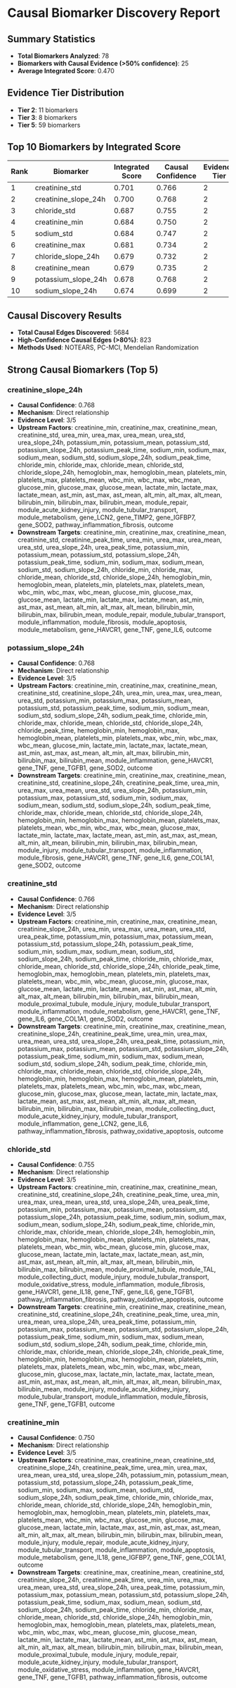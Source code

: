 # Causal Biomarker Discovery Report

## Summary Statistics
- **Total Biomarkers Analyzed**: 78
- **Biomarkers with Causal Evidence (>50% confidence)**: 25
- **Average Integrated Score**: 0.470

## Evidence Tier Distribution
- **Tier 2**: 11 biomarkers
- **Tier 3**: 8 biomarkers
- **Tier 5**: 59 biomarkers

## Top 10 Biomarkers by Integrated Score

| Rank | Biomarker | Integrated Score | Causal Confidence | Evidence Tier | Layer |
|------|-----------|------------------|-------------------|---------------|-------|
| 1 | creatinine_std | 0.701 | 0.766 | 2 | clinical |
| 2 | creatinine_slope_24h | 0.700 | 0.768 | 2 | clinical |
| 3 | chloride_std | 0.687 | 0.755 | 2 | molecular |
| 4 | creatinine_min | 0.684 | 0.750 | 2 | clinical |
| 5 | sodium_std | 0.684 | 0.747 | 2 | clinical |
| 6 | creatinine_max | 0.681 | 0.734 | 2 | clinical |
| 7 | chloride_slope_24h | 0.679 | 0.732 | 2 | molecular |
| 8 | creatinine_mean | 0.679 | 0.735 | 2 | clinical |
| 9 | potassium_slope_24h | 0.678 | 0.768 | 2 | molecular |
| 10 | sodium_slope_24h | 0.674 | 0.699 | 2 | clinical |

## Causal Discovery Results
- **Total Causal Edges Discovered**: 5684
- **High-Confidence Causal Edges (>80%)**: 823
- **Methods Used**: NOTEARS, PC-MCI, Mendelian Randomization

## Strong Causal Biomarkers (Top 5)

### creatinine_slope_24h
- **Causal Confidence**: 0.768
- **Mechanism**: Direct relationship
- **Evidence Level**: 3/5
- **Upstream Factors**: creatinine_min, creatinine_max, creatinine_mean, creatinine_std, urea_min, urea_max, urea_mean, urea_std, urea_slope_24h, potassium_min, potassium_mean, potassium_std, potassium_slope_24h, potassium_peak_time, sodium_min, sodium_max, sodium_mean, sodium_std, sodium_slope_24h, sodium_peak_time, chloride_min, chloride_max, chloride_mean, chloride_std, chloride_slope_24h, hemoglobin_max, hemoglobin_mean, platelets_min, platelets_max, platelets_mean, wbc_min, wbc_max, wbc_mean, glucose_min, glucose_max, glucose_mean, lactate_min, lactate_max, lactate_mean, ast_min, ast_max, ast_mean, alt_min, alt_max, alt_mean, bilirubin_min, bilirubin_max, bilirubin_mean, module_repair, module_acute_kidney_injury, module_tubular_transport, module_metabolism, gene_LCN2, gene_TIMP2, gene_IGFBP7, gene_SOD2, pathway_inflammation_fibrosis, outcome
- **Downstream Targets**: creatinine_min, creatinine_max, creatinine_mean, creatinine_std, creatinine_peak_time, urea_min, urea_max, urea_mean, urea_std, urea_slope_24h, urea_peak_time, potassium_min, potassium_mean, potassium_std, potassium_slope_24h, potassium_peak_time, sodium_min, sodium_max, sodium_mean, sodium_std, sodium_slope_24h, chloride_min, chloride_max, chloride_mean, chloride_std, chloride_slope_24h, hemoglobin_min, hemoglobin_mean, platelets_min, platelets_max, platelets_mean, wbc_min, wbc_max, wbc_mean, glucose_min, glucose_max, glucose_mean, lactate_min, lactate_max, lactate_mean, ast_min, ast_max, ast_mean, alt_min, alt_max, alt_mean, bilirubin_min, bilirubin_max, bilirubin_mean, module_repair, module_tubular_transport, module_inflammation, module_fibrosis, module_apoptosis, module_metabolism, gene_HAVCR1, gene_TNF, gene_IL6, outcome

### potassium_slope_24h
- **Causal Confidence**: 0.768
- **Mechanism**: Direct relationship
- **Evidence Level**: 3/5
- **Upstream Factors**: creatinine_min, creatinine_max, creatinine_mean, creatinine_std, creatinine_slope_24h, urea_min, urea_max, urea_mean, urea_std, potassium_min, potassium_max, potassium_mean, potassium_std, potassium_peak_time, sodium_min, sodium_mean, sodium_std, sodium_slope_24h, sodium_peak_time, chloride_min, chloride_max, chloride_mean, chloride_std, chloride_slope_24h, chloride_peak_time, hemoglobin_min, hemoglobin_max, hemoglobin_mean, platelets_min, platelets_max, wbc_min, wbc_max, wbc_mean, glucose_min, lactate_min, lactate_max, lactate_mean, ast_min, ast_max, ast_mean, alt_min, alt_max, bilirubin_min, bilirubin_max, bilirubin_mean, module_inflammation, gene_HAVCR1, gene_TNF, gene_TGFB1, gene_SOD2, outcome
- **Downstream Targets**: creatinine_min, creatinine_max, creatinine_mean, creatinine_std, creatinine_slope_24h, creatinine_peak_time, urea_min, urea_max, urea_mean, urea_std, urea_slope_24h, potassium_min, potassium_max, potassium_std, sodium_min, sodium_max, sodium_mean, sodium_std, sodium_slope_24h, sodium_peak_time, chloride_max, chloride_mean, chloride_std, chloride_slope_24h, hemoglobin_min, hemoglobin_max, hemoglobin_mean, platelets_max, platelets_mean, wbc_min, wbc_max, wbc_mean, glucose_max, lactate_min, lactate_max, lactate_mean, ast_min, ast_max, ast_mean, alt_min, alt_mean, bilirubin_min, bilirubin_max, bilirubin_mean, module_injury, module_tubular_transport, module_inflammation, module_fibrosis, gene_HAVCR1, gene_TNF, gene_IL6, gene_COL1A1, gene_SOD2, outcome

### creatinine_std
- **Causal Confidence**: 0.766
- **Mechanism**: Direct relationship
- **Evidence Level**: 3/5
- **Upstream Factors**: creatinine_min, creatinine_max, creatinine_mean, creatinine_slope_24h, urea_min, urea_max, urea_mean, urea_std, urea_peak_time, potassium_min, potassium_max, potassium_mean, potassium_std, potassium_slope_24h, potassium_peak_time, sodium_min, sodium_max, sodium_mean, sodium_std, sodium_slope_24h, sodium_peak_time, chloride_min, chloride_max, chloride_mean, chloride_std, chloride_slope_24h, chloride_peak_time, hemoglobin_max, hemoglobin_mean, platelets_min, platelets_max, platelets_mean, wbc_min, wbc_mean, glucose_min, glucose_max, glucose_mean, lactate_min, lactate_mean, ast_min, ast_max, alt_min, alt_max, alt_mean, bilirubin_min, bilirubin_max, bilirubin_mean, module_proximal_tubule, module_injury, module_tubular_transport, module_inflammation, module_metabolism, gene_HAVCR1, gene_TNF, gene_IL6, gene_COL1A1, gene_SOD2, outcome
- **Downstream Targets**: creatinine_min, creatinine_max, creatinine_mean, creatinine_slope_24h, creatinine_peak_time, urea_min, urea_max, urea_mean, urea_std, urea_slope_24h, urea_peak_time, potassium_min, potassium_max, potassium_mean, potassium_std, potassium_slope_24h, potassium_peak_time, sodium_min, sodium_max, sodium_mean, sodium_std, sodium_slope_24h, sodium_peak_time, chloride_min, chloride_max, chloride_mean, chloride_std, chloride_slope_24h, hemoglobin_min, hemoglobin_max, hemoglobin_mean, platelets_min, platelets_max, platelets_mean, wbc_min, wbc_max, wbc_mean, glucose_min, glucose_max, glucose_mean, lactate_min, lactate_max, lactate_mean, ast_max, ast_mean, alt_min, alt_max, alt_mean, bilirubin_min, bilirubin_max, bilirubin_mean, module_collecting_duct, module_acute_kidney_injury, module_tubular_transport, module_inflammation, gene_LCN2, gene_IL6, pathway_inflammation_fibrosis, pathway_oxidative_apoptosis, outcome

### chloride_std
- **Causal Confidence**: 0.755
- **Mechanism**: Direct relationship
- **Evidence Level**: 3/5
- **Upstream Factors**: creatinine_min, creatinine_max, creatinine_mean, creatinine_std, creatinine_slope_24h, creatinine_peak_time, urea_min, urea_max, urea_mean, urea_std, urea_slope_24h, urea_peak_time, potassium_min, potassium_max, potassium_mean, potassium_std, potassium_slope_24h, potassium_peak_time, sodium_min, sodium_max, sodium_mean, sodium_slope_24h, sodium_peak_time, chloride_min, chloride_max, chloride_mean, chloride_slope_24h, hemoglobin_min, hemoglobin_max, hemoglobin_mean, platelets_min, platelets_max, platelets_mean, wbc_min, wbc_mean, glucose_min, glucose_max, glucose_mean, lactate_min, lactate_max, lactate_mean, ast_min, ast_max, ast_mean, alt_min, alt_max, alt_mean, bilirubin_min, bilirubin_max, bilirubin_mean, module_proximal_tubule, module_TAL, module_collecting_duct, module_injury, module_tubular_transport, module_oxidative_stress, module_inflammation, module_fibrosis, gene_HAVCR1, gene_IL18, gene_TNF, gene_IL6, gene_TGFB1, pathway_inflammation_fibrosis, pathway_oxidative_apoptosis, outcome
- **Downstream Targets**: creatinine_min, creatinine_max, creatinine_mean, creatinine_std, creatinine_slope_24h, creatinine_peak_time, urea_min, urea_mean, urea_slope_24h, urea_peak_time, potassium_min, potassium_max, potassium_mean, potassium_std, potassium_slope_24h, potassium_peak_time, sodium_min, sodium_max, sodium_mean, sodium_std, sodium_slope_24h, sodium_peak_time, chloride_min, chloride_max, chloride_mean, chloride_slope_24h, chloride_peak_time, hemoglobin_min, hemoglobin_max, hemoglobin_mean, platelets_min, platelets_max, platelets_mean, wbc_min, wbc_max, wbc_mean, glucose_min, glucose_max, lactate_min, lactate_max, lactate_mean, ast_min, ast_max, ast_mean, alt_min, alt_max, alt_mean, bilirubin_max, bilirubin_mean, module_injury, module_acute_kidney_injury, module_tubular_transport, module_inflammation, module_fibrosis, gene_TNF, gene_TGFB1, outcome

### creatinine_min
- **Causal Confidence**: 0.750
- **Mechanism**: Direct relationship
- **Evidence Level**: 3/5
- **Upstream Factors**: creatinine_max, creatinine_mean, creatinine_std, creatinine_slope_24h, creatinine_peak_time, urea_min, urea_max, urea_mean, urea_std, urea_slope_24h, potassium_min, potassium_mean, potassium_std, potassium_slope_24h, potassium_peak_time, sodium_min, sodium_max, sodium_mean, sodium_std, sodium_slope_24h, sodium_peak_time, chloride_min, chloride_max, chloride_mean, chloride_std, chloride_slope_24h, hemoglobin_min, hemoglobin_max, hemoglobin_mean, platelets_min, platelets_max, platelets_mean, wbc_min, wbc_max, glucose_min, glucose_max, glucose_mean, lactate_min, lactate_max, ast_min, ast_max, ast_mean, alt_min, alt_max, alt_mean, bilirubin_min, bilirubin_max, bilirubin_mean, module_injury, module_repair, module_acute_kidney_injury, module_tubular_transport, module_inflammation, module_apoptosis, module_metabolism, gene_IL18, gene_IGFBP7, gene_TNF, gene_COL1A1, outcome
- **Downstream Targets**: creatinine_max, creatinine_mean, creatinine_std, creatinine_slope_24h, creatinine_peak_time, urea_min, urea_max, urea_mean, urea_std, urea_slope_24h, urea_peak_time, potassium_min, potassium_max, potassium_mean, potassium_std, potassium_slope_24h, potassium_peak_time, sodium_max, sodium_mean, sodium_std, sodium_slope_24h, sodium_peak_time, chloride_min, chloride_max, chloride_mean, chloride_std, chloride_slope_24h, hemoglobin_min, hemoglobin_max, hemoglobin_mean, platelets_max, platelets_mean, wbc_min, wbc_max, wbc_mean, glucose_min, glucose_mean, lactate_min, lactate_max, lactate_mean, ast_min, ast_max, ast_mean, alt_min, alt_max, alt_mean, bilirubin_min, bilirubin_max, bilirubin_mean, module_proximal_tubule, module_injury, module_repair, module_acute_kidney_injury, module_tubular_transport, module_oxidative_stress, module_inflammation, gene_HAVCR1, gene_TNF, gene_TGFB1, pathway_inflammation_fibrosis, outcome

